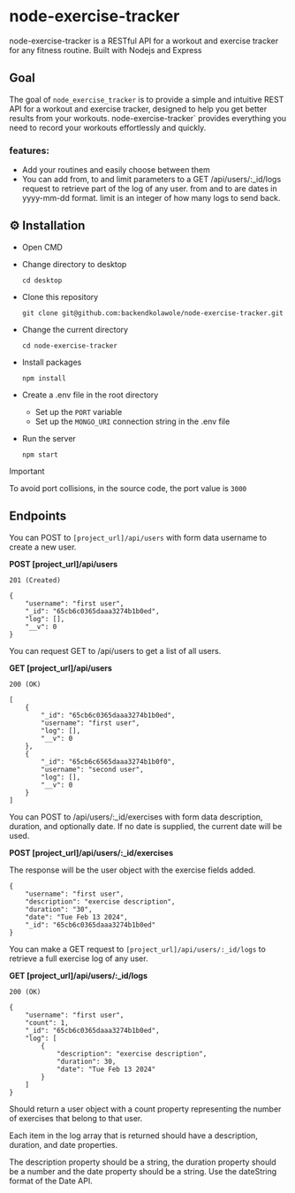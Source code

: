# node-exercise-tracker
node-exercise-tracker is a RESTful API for a workout and exercise tracker for any fitness routine. Built with Nodejs and Express

## Goal

The goal of `node_exercise_tracker` is to provide a simple and intuitive REST API for a workout and exercise tracker, designed to help you get better results from your workouts. node-exercise-tracker` provides everything you need to record your workouts effortlessly and quickly.

### features:

- Add your routines and easily choose between them
- You can add from, to and limit parameters to a GET /api/users/:_id/logs request to retrieve part of the log of any user. from and to are dates in yyyy-mm-dd format. limit is an integer of how many logs to send back.


## ⚙️ Installation

- Open CMD
  
- Change directory to desktop

  `cd desktop`
   
- Clone this repository

  `git clone git@github.com:backendkolawole/node-exercise-tracker.git`

- Change the current directory

  `cd node-exercise-tracker`
  
- Install packages
  
  `npm install`

- Create a .env file in the root directory
  - Set up the `PORT` variable
  - Set up the `MONGO_URI` connection string in the .env file

- Run the server

  `npm start`

> [!IMPORTANT]
> To avoid port collisions, in the source code, the port value is `3000`


## Endpoints

You can POST to `[project_url]/api/users` with form data username to create a new user.

**POST [project_url]/api/users**

```
201 (Created)

{
    "username": "first user",
    "_id": "65cb6c0365daaa3274b1b0ed",
    "log": [],
    "__v": 0
}

```

You can request GET to /api/users to get a list of all users.

**GET [project_url]/api/users**

```
200 (OK)

[
    {
        "_id": "65cb6c0365daaa3274b1b0ed",
        "username": "first user",
        "log": [],
        "__v": 0
    },
    {
        "_id": "65cb6c6565daaa3274b1b0f0",
        "username": "second user",
        "log": [],
        "__v": 0
    }
]

```

You can POST to /api/users/:_id/exercises with form data description, duration, and optionally date. If no date is supplied, the current date will be used.

**POST [project_url]/api/users/:_id/exercises**

The response will be the user object with the exercise fields added.

```
{
    "username": "first user",
    "description": "exercise description",
    "duration": "30",
    "date": "Tue Feb 13 2024",
    "_id": "65cb6c0365daaa3274b1b0ed"
}
```


You can make a GET request to `[project_url]/api/users/:_id/logs` to retrieve a full exercise log of any user.

**GET [project_url]/api/users/:_id/logs**

```
200 (OK)

{
    "username": "first user",
    "count": 1,
    "_id": "65cb6c0365daaa3274b1b0ed",
    "log": [
        {
            "description": "exercise description",
            "duration": 30,
            "date": "Tue Feb 13 2024"
        }
    ]
}
```

Should return a user object with a count property representing the number of exercises that belong to that user.

Each item in the log array that is returned should have a description, duration, and date properties.

The description property should be a string, the duration property should be a number and the date property should be a string. Use the dateString format of the Date API.
